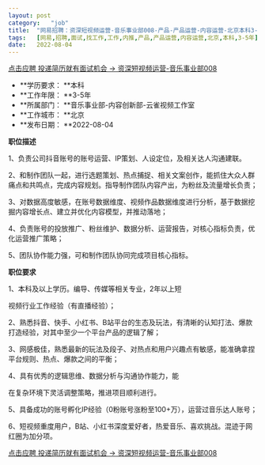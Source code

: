 ```yaml
---
layout:	post
category:	"job"
title:	"网易招聘：资深短视频运营-音乐事业部008-产品-产品运营-内容运营-北京本科3-5年"
tags:	[网易,招聘,面试,找工作,工作,内推,产品,产品运营,内容运营,北京,本科,3-5年]
date:	2022-08-04
---
```


[点击应聘 投递简历就有面试机会 ->  资深短视频运营-音乐事业部008](http://mobile.bole.netease.com/bole/boleDetail?id=40532&employeeId=346f03c3cda5f04c&key=all)



- **学历要求： **本科
- **工作年限： **3-5年
- **所属部门： **音乐事业部-内容创新部-云雀视频工作室
- **工作城市： **北京
- **发布日期： **2022-08-04



**职位描述**

1、负责公司抖音账号的账号运营、IP策划、人设定位，及相关达人沟通建联。

2、和制作团队一起，进行选题策划、热点捕捉、相关文案创作，能抓住大众人群痛点和共鸣点，完成内容规划。指导制作团队内容产出，为粉丝及流量增长负责；

3、对数据高度敏感，在账号数据维度、视频作品数据维度进行分析，基于数据挖掘内容增长点、建立并优化内容模型，并推动落地；

4、负责账号的投放推广、粉丝维护、数据分析、运营报告，对核心指标负责，优化运营推广策略；

5、团队协作能力强，可和制作团队协同完成项目核心指标。



**职位要求**

1、本科及以上学历。编导、传媒等相关专业，2年以上短

视频行业工作经验（有直播经验）；

2、熟悉抖音、快手、小红书、B站平台的生态及玩法，有清晰的认知打法、爆款打造经验，对其中至少一个平台产品的逻辑了解；

3、网感极佳，熟悉最新的玩法及段子、对热点和用户兴趣点有敏感，能准确拿捏平台规则、热点、爆款之间的平衡；

4、具有优秀的逻辑思维、数据分析与沟通协作能力，能

在复杂环境下灵活调整策略，推进项目顺利进行。

5、具备成功的账号孵化IP经验（0粉账号涨粉至100+万），运营过音乐达人账号；

6、短视频重度用户，B站、小红书深度爱好者，热爱音乐、喜欢挑战。混迹于网红圈为加分项。



[点击应聘 投递简历就有面试机会 ->  资深短视频运营-音乐事业部008](http://mobile.bole.netease.com/bole/boleDetail?id=40532&employeeId=346f03c3cda5f04c&key=all)